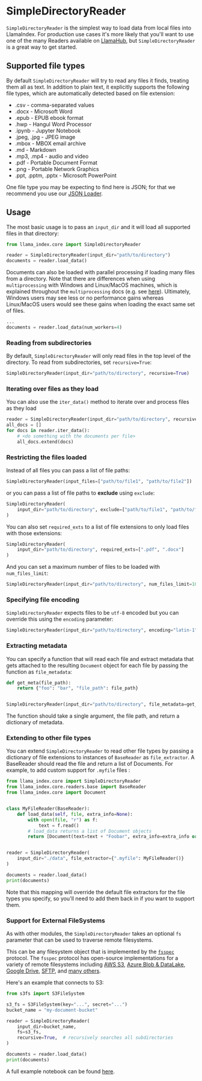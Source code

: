# SimpleDirectoryReader

`SimpleDirectoryReader` is the simplest way to load data from local files into LlamaIndex. For production use cases it's more likely that you'll want to use one of the many Readers available on [LlamaHub](https://llamahub.ai/), but `SimpleDirectoryReader` is a great way to get started.

## Supported file types

By default `SimpleDirectoryReader` will try to read any files it finds, treating them all as text. In addition to plain text, it explicitly supports the following file types, which are automatically detected based on file extension:

- .csv - comma-separated values
- .docx - Microsoft Word
- .epub - EPUB ebook format
- .hwp - Hangul Word Processor
- .ipynb - Jupyter Notebook
- .jpeg, .jpg - JPEG image
- .mbox - MBOX email archive
- .md - Markdown
- .mp3, .mp4 - audio and video
- .pdf - Portable Document Format
- .png - Portable Network Graphics
- .ppt, .pptm, .pptx - Microsoft PowerPoint

One file type you may be expecting to find here is JSON; for that we recommend you use our [JSON Loader](https://llamahub.ai/l/file-json).

## Usage

The most basic usage is to pass an `input_dir` and it will load all supported files in that directory:

```python
from llama_index.core import SimpleDirectoryReader

reader = SimpleDirectoryReader(input_dir="path/to/directory")
documents = reader.load_data()
```

Documents can also be loaded with parallel processing if loading many files from
a directory. Note that there are differences when using `multiprocessing` with
Windows and Linux/MacOS machines, which is explained throughout the `multiprocessing` docs
(e.g. see [here](https://docs.python.org/3/library/multiprocessing.html?highlight=process#the-spawn-and-forkserver-start-methods)).
Ultimately, Windows users may see less or no performance gains whereas Linux/MacOS
users would see these gains when loading the exact same set of files.

```python
...
documents = reader.load_data(num_workers=4)
```

### Reading from subdirectories

By default, `SimpleDirectoryReader` will only read files in the top level of the directory. To read from subdirectories, set `recursive=True`:

```python
SimpleDirectoryReader(input_dir="path/to/directory", recursive=True)
```

### Iterating over files as they load

You can also use the `iter_data()` method to iterate over and process files as they load

```python
reader = SimpleDirectoryReader(input_dir="path/to/directory", recursive=True)
all_docs = []
for docs in reader.iter_data():
    # <do something with the documents per file>
    all_docs.extend(docs)
```

### Restricting the files loaded

Instead of all files you can pass a list of file paths:

```python
SimpleDirectoryReader(input_files=["path/to/file1", "path/to/file2"])
```

or you can pass a list of file paths to **exclude** using `exclude`:

```python
SimpleDirectoryReader(
    input_dir="path/to/directory", exclude=["path/to/file1", "path/to/file2"]
)
```

You can also set `required_exts` to a list of file extensions to only load files with those extensions:

```python
SimpleDirectoryReader(
    input_dir="path/to/directory", required_exts=[".pdf", ".docx"]
)
```

And you can set a maximum number of files to be loaded with `num_files_limit`:

```python
SimpleDirectoryReader(input_dir="path/to/directory", num_files_limit=100)
```

### Specifying file encoding

`SimpleDirectoryReader` expects files to be `utf-8` encoded but you can override this using the `encoding` parameter:

```python
SimpleDirectoryReader(input_dir="path/to/directory", encoding="latin-1")
```

### Extracting metadata

You can specify a function that will read each file and extract metadata that gets attached to the resulting `Document` object for each file by passing the function as `file_metadata`:

```python
def get_meta(file_path):
    return {"foo": "bar", "file_path": file_path}


SimpleDirectoryReader(input_dir="path/to/directory", file_metadata=get_meta)
```

The function should take a single argument, the file path, and return a dictionary of metadata.

### Extending to other file types

You can extend `SimpleDirectoryReader` to read other file types by passing a dictionary of file extensions to instances of `BaseReader` as `file_extractor`. A BaseReader should read the file and return a list of Documents. For example, to add custom support for `.myfile` files :

```python
from llama_index.core import SimpleDirectoryReader
from llama_index.core.readers.base import BaseReader
from llama_index.core import Document


class MyFileReader(BaseReader):
    def load_data(self, file, extra_info=None):
        with open(file, "r") as f:
            text = f.read()
        # load_data returns a list of Document objects
        return [Document(text=text + "Foobar", extra_info=extra_info or {})]


reader = SimpleDirectoryReader(
    input_dir="./data", file_extractor={".myfile": MyFileReader()}
)

documents = reader.load_data()
print(documents)
```

Note that this mapping will override the default file extractors for the file types you specify, so you'll need to add them back in if you want to support them.

### Support for External FileSystems

As with other modules, the `SimpleDirectoryReader` takes an optional `fs` parameter that can be used to traverse remote filesystems.

This can be any filesystem object that is implemented by the [`fsspec`](https://filesystem-spec.readthedocs.io/en/latest/) protocol.
The `fsspec` protocol has open-source implementations for a variety of remote filesystems including [AWS S3](https://github.com/fsspec/s3fs), [Azure Blob & DataLake](https://github.com/fsspec/adlfs), [Google Drive](https://github.com/fsspec/gdrivefs), [SFTP](https://github.com/fsspec/sshfs), and [many others](https://github.com/fsspec/).

Here's an example that connects to S3:

```python
from s3fs import S3FileSystem

s3_fs = S3FileSystem(key="...", secret="...")
bucket_name = "my-document-bucket"

reader = SimpleDirectoryReader(
    input_dir=bucket_name,
    fs=s3_fs,
    recursive=True,  # recursively searches all subdirectories
)

documents = reader.load_data()
print(documents)
```

A full example notebook can be found [here](https://github.com/run-llama/llama_index/blob/main/docs/examples/data_connectors/simple_directory_reader_remote_fs.ipynb).
